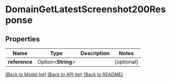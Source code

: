 # DomainGetLatestScreenshot200Response

## Properties

Name | Type | Description | Notes
------------ | ------------- | ------------- | -------------
**reference** | Option<**String**> |  | [optional]

[[Back to Model list]](../README.md#documentation-for-models) [[Back to API list]](../README.md#documentation-for-api-endpoints) [[Back to README]](../README.md)


